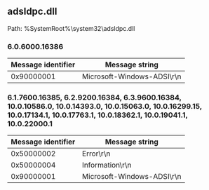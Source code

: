 ## adsldpc.dll

Path: %SystemRoot%\system32\adsldpc.dll

### 6.0.6000.16386

Message identifier | Message string
--- | ---
0x90000001 | Microsoft-Windows-ADSI\r\n

### 6.1.7600.16385, 6.2.9200.16384, 6.3.9600.16384, 10.0.10586.0, 10.0.14393.0, 10.0.15063.0, 10.0.16299.15, 10.0.17134.1, 10.0.17763.1, 10.0.18362.1, 10.0.19041.1, 10.0.22000.1

Message identifier | Message string
--- | ---
0x50000002 | Error\r\n
0x50000004 | Information\r\n
0x90000001 | Microsoft-Windows-ADSI\r\n

